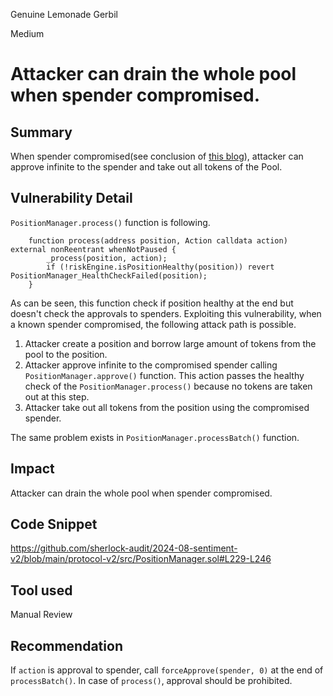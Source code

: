 Genuine Lemonade Gerbil

Medium

# Attacker can drain the whole pool when spender compromised.

## Summary
When spender compromised(see conclusion of [this blog](https://medium.com/amber-group/exploiting-primitive-finances-approval-flaws-b86db031b4)), attacker can approve infinite to the spender and take out all tokens of the Pool.

## Vulnerability Detail
`PositionManager.process()` function is following.
```solidity
    function process(address position, Action calldata action) external nonReentrant whenNotPaused {
        _process(position, action);
        if (!riskEngine.isPositionHealthy(position)) revert PositionManager_HealthCheckFailed(position);
    }
```
As can be seen, this function check if position healthy at the end but doesn't check the approvals to spenders.
Exploiting this vulnerability, when a known spender compromised, the following attack path is possible.
1. Attacker create a position and borrow large amount of tokens from the pool to the position.
2. Attacker approve infinite to the compromised spender calling `PositionManager.approve()` function.
This action passes the healthy check of the `PositionManager.process()` because no tokens are taken out at this step.
3. Attacker take out all tokens from the position using the compromised spender.

The same problem exists in `PositionManager.processBatch()` function.

## Impact
Attacker can drain the whole pool when spender compromised.

## Code Snippet
https://github.com/sherlock-audit/2024-08-sentiment-v2/blob/main/protocol-v2/src/PositionManager.sol#L229-L246

## Tool used

Manual Review

## Recommendation
If `action` is approval to spender, call `forceApprove(spender, 0)` at the end of `processBatch()`.
In case of `process()`, approval should be prohibited.
